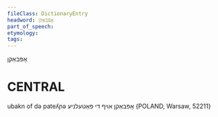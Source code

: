 ```yaml
---
fileClass: DictionaryEntry
headword: אָפּבאַקן
part_of_speech: 
etymology: 
tags: 
---
```

אָפּבאַקן

CENTRAL
========

ubakn of də pateʎɲə אָפּבאַקן אויף די פּאַטעלניע {POLAND, Warsaw, 52211}
